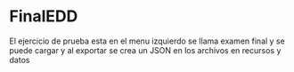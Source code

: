 # FinalEDD


El ejercicio de prueba esta en el menu izquierdo se llama examen final y se puede cargar y al exportar se crea un JSON en los archivos en recursos y datos
